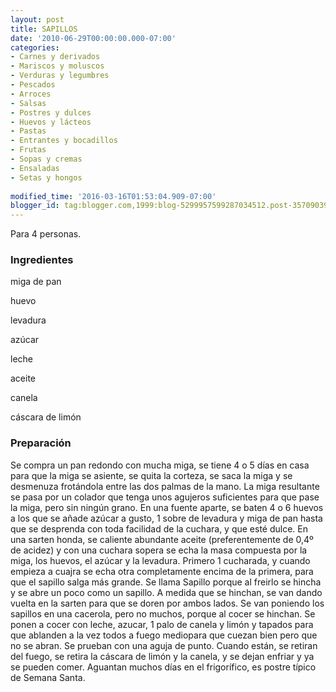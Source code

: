```yaml
---
layout: post
title: SAPILLOS
date: '2010-06-29T00:00:00.000-07:00'
categories:
- Carnes y derivados
- Mariscos y moluscos
- Verduras y legumbres
- Pescados
- Arroces
- Salsas
- Postres y dulces
- Huevos y lácteos
- Pastas
- Entrantes y bocadillos
- Frutas
- Sopas y cremas
- Ensaladas
- Setas y hongos
 
modified_time: '2016-03-16T01:53:04.909-07:00'
blogger_id: tag:blogger.com,1999:blog-5299957599287034512.post-3570903907561984519
---
```


Para 4 personas.

<h3>Ingredientes</h3>

miga de pan

huevo

levadura

azúcar

leche

aceite

canela

cáscara de limón

<h3>Preparación</h3>

Se compra un pan redondo con mucha miga, se tiene 4 o 5 días en casa para que la miga se asiente, se quita la corteza, se saca la miga y se desmenuza frotándola entre las dos palmas de la mano. La miga resultante se pasa por un colador que tenga unos agujeros suficientes para que pase la miga, pero sin ningún grano. En una fuente aparte, se baten 4 o 6 huevos a los que se añade azúcar a gusto, 1 sobre de levadura y miga de pan hasta que se desprenda con toda facilidad de la cuchara, y que esté dulce. En una sarten honda, se caliente abundante aceite (preferentemente de 0,4&ordm; de acidez) y con una cuchara sopera se echa la masa compuesta por la miga, los huevos, el azúcar y la levadura. Primero 1 cucharada, y cuando empieza a cuajra se echa otra completamente encima de la primera, para que el sapillo salga más grande. Se llama Sapillo porque al freirlo se hincha y se abre un poco como un sapillo. A medida que se hinchan, se van dando vuelta en la sarten para que se doren por ambos lados. Se van poniendo los sapillos en una cacerola, pero no muchos, porque al cocer se hinchan. Se ponen a cocer con leche, azucar, 1 palo de canela y limón y tapados para que ablanden a la vez todos a fuego mediopara que cuezan bien pero que no se abran. Se prueban con una aguja de punto. Cuando están, se retiran del fuego, se retira la cáscara de limón y la canela, y se dejan enfriar y ya se pueden comer. Aguantan muchos días en el frigorífico, es postre típico de Semana Santa.


